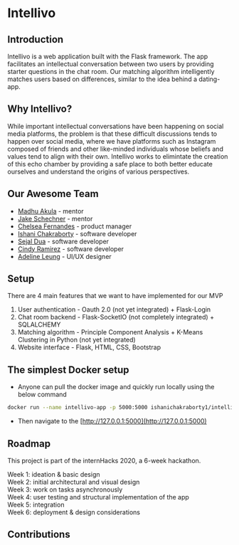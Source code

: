 # Intellivo 

## Introduction

Intellivo is a web application built with the Flask framework. The app facilitates an intellectual conversation between two users by providing starter questions in the chat room. Our matching algorithm intelligently matches users based on differences, similar to the idea behind a dating-app. 

## Why Intellivo?

While important intellectual conversations have been happening on social media platforms, the problem is that these difficult discussions tends to happen over social media, where we have platforms such as Instagram composed of friends and other like-minded individuals whose beliefs and values tend to align with their own. Intellivo works to elimintate the creation of this echo chamber by providing a safe place to both better educate ourselves and understand the origins of various perspectives. 

## Our Awesome Team

* [Madhu Akula](https://github.com/madhuakula) - mentor 
* [Jake Schechner](https://github.com/JSchechner) - mentor 
* [Chelsea Fernandes](https://github.com/ccfernandes) - product manager
* [Ishani Chakraborty](https://github.com/ishani-chakraborty) - software developer
* [Sejal Dua](https://github.com/sejaldua) - software developer
* [Cindy Ramirez](https://github.com/ramir262) - software developer
* [Adeline Leung](https://github.com/adelineleung) - UI/UX designer 

## Setup

There are 4 main features that we want to have implemented for our MVP

1. User authentication - Oauth 2.0 (not yet integrated) + Flask-Login
2. Chat room backend - Flask-SocketIO (not completely integrated) + SQLALCHEMY 
3. Matching algorithm - Principle Component Analysis + K-Means Clustering in Python (not yet integrated)
4. Website interface - Flask, HTML, CSS, Bootstrap 

## The simplest Docker setup

* Anyone can pull the docker image and quickly run locally using the below command

```bash
docker run --name intellivo-app -p 5000:5000 ishanichakraborty1/intellivo
```

* Then navigate to the [http://127.0.0.1:5000](http://127.0.0.1:5000)

## Roadmap

This project is part of the internHacks 2020, a 6-week hackathon.

Week 1: ideation & basic design  
Week 2: initial architectural and visual design  
Week 3: work on tasks asynchronously  
Week 4: user testing and structural implementation of the app  
Week 5: integration  
Week 6: deployment & design considerations  

## Contributions

